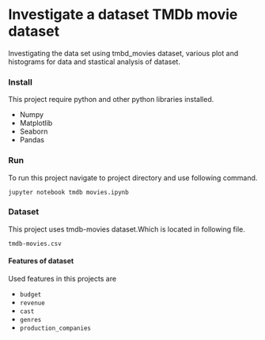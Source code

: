# Investigate a dataset TMDb movie dataset

  Investigating the data set using tmbd_movies dataset, various plot and histograms for data 
  and stastical analysis of dataset.

### Install
  This project require python and other python libraries installed.

  * Numpy
  * Matplotlib
  * Seaborn
  * Pandas

### Run 
  To run this project navigate to project directory and use following command.

  `jupyter notebook tmdb movies.ipynb`

### Dataset
  This project uses tmdb-movies dataset.Which is located in following file.

  `tmdb-movies.csv`

#### Features of dataset
  Used features in this projects are
  * `budget`
  * `revenue`
  * `cast`
  * `genres`
  * `production_companies`
